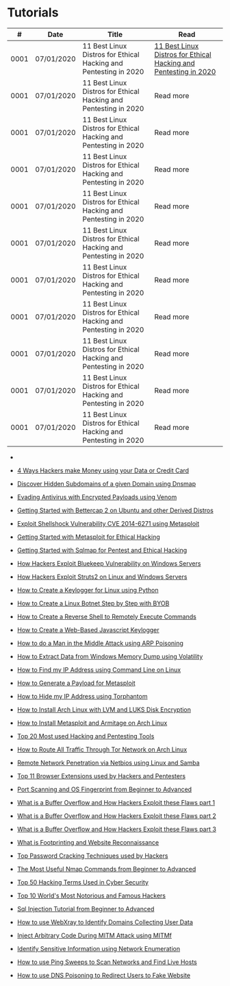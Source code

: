 # Tutorials

| #    | Date       | Title                                                            | Read      |
|------|------------|------------------------------------------------------------------|-----------|
| 0001 | 07/01/2020 | 11 Best Linux Distros for Ethical Hacking and Pentesting in 2020 | [11 Best Linux Distros for Ethical Hacking and Pentesting in 2020](https://github.com/neoslab/tutorials/blob/master/articles/a59488ee01d7580682fc08fc7286135e.md) |
| 0001 | 07/01/2020 | 11 Best Linux Distros for Ethical Hacking and Pentesting in 2020 | Read more |
| 0001 | 07/01/2020 | 11 Best Linux Distros for Ethical Hacking and Pentesting in 2020 | Read more |
| 0001 | 07/01/2020 | 11 Best Linux Distros for Ethical Hacking and Pentesting in 2020 | Read more |
| 0001 | 07/01/2020 | 11 Best Linux Distros for Ethical Hacking and Pentesting in 2020 | Read more |
| 0001 | 07/01/2020 | 11 Best Linux Distros for Ethical Hacking and Pentesting in 2020 | Read more |
| 0001 | 07/01/2020 | 11 Best Linux Distros for Ethical Hacking and Pentesting in 2020 | Read more |
| 0001 | 07/01/2020 | 11 Best Linux Distros for Ethical Hacking and Pentesting in 2020 | Read more |
| 0001 | 07/01/2020 | 11 Best Linux Distros for Ethical Hacking and Pentesting in 2020 | Read more |
| 0001 | 07/01/2020 | 11 Best Linux Distros for Ethical Hacking and Pentesting in 2020 | Read more |
| 0001 | 07/01/2020 | 11 Best Linux Distros for Ethical Hacking and Pentesting in 2020 | Read more |


-
- [4 Ways Hackers make Money using your Data or Credit Card](https://github.com/neoslab/tutorials/blob/master/articles/2106b2ca385594f3c5d8abc9ed51358c.md)
- [Discover Hidden Subdomains of a given Domain using Dnsmap](https://github.com/neoslab/tutorials/blob/master/articles/15a317a0fc798f51b47f064f85453bd1.md)
- [Evading Antivirus with Encrypted Payloads using Venom](https://github.com/neoslab/tutorials/blob/master/articles/8f927f9765083d67482a2632b6593671.md)
- [Getting Started with Bettercap 2 on Ubuntu and other Derived Distros](https://github.com/neoslab/tutorials/blob/master/articles/78d50914fdca2ffe86a53c11065c7b02.md)
- [Exploit Shellshock Vulnerability CVE 2014-6271 using Metasploit](https://github.com/neoslab/tutorials/blob/master/articles/00bbf7194c2d86d6fe89edf34e38d7be.md)
- [Getting Started with Metasploit for Ethical Hacking](https://github.com/neoslab/tutorials/blob/master/articles/2cb2bc094e383b81bc08ed6d1bfaeae5.md)
- [Getting Started with Sqlmap for Pentest and Ethical Hacking](https://github.com/neoslab/tutorials/blob/master/articles/d09581a6380f6e2b685aef4f5d066eed.md)
- [How Hackers Exploit Bluekeep Vulnerability on Windows Servers](https://github.com/neoslab/tutorials/blob/master/articles/ef414d05cfbab3c223121f74b2a840d0.md)
- [How Hackers Exploit Struts2 on Linux and Windows Servers](https://github.com/neoslab/tutorials/blob/master/articles/91adb637ea66b06fd12ead9da236a201.md)
- [How to Create a Keylogger for Linux using Python](https://github.com/neoslab/tutorials/blob/master/articles/bede86af28b5e86c89fb2666e0c5ed16.md)
- [How to Create a Linux Botnet Step by Step with BYOB](https://github.com/neoslab/tutorials/blob/master/articles/475229c55e40e6c0653971a0c4501cdf.md)
- [How to Create a Reverse Shell to Remotely Execute Commands](https://github.com/neoslab/tutorials/blob/master/articles/dbfb972acdd0c85c73b86011a4560421.md)
- [How to Create a Web-Based Javascript Keylogger](https://github.com/neoslab/tutorials/blob/master/articles/9413d1b630dae0d9cf183e8276046447.md)
- [How to do a Man in the Middle Attack using ARP Poisoning](https://github.com/neoslab/tutorials/blob/master/articles/7477333049898b59273a6b31fb92c7da.md)
- [How to Extract Data from Windows Memory Dump using Volatility](https://github.com/neoslab/tutorials/blob/master/articles/6fbceded85d1008f4e7282f083c9a763.md)
- [How to Find my IP Address using Command Line on Linux](https://github.com/neoslab/tutorials/blob/master/articles/09cedae4ca89ec7c04544e2a1dccdcab.md)
- [How to Generate a Payload for Metasploit](https://github.com/neoslab/tutorials/blob/master/articles/bcc450b81865a427047ecec5f9e07c42.md)
- [How to Hide my IP Address using Torphantom](https://github.com/neoslab/tutorials/blob/master/articles/171de8b1895e2f4f794f95a0e9c1e138.md)
- [How to Install Arch Linux with LVM and LUKS Disk Encryption](https://github.com/neoslab/tutorials/blob/master/articles/a0a5b66544e6f6b07e0dd9fde48d1537.md)
- [How to Install Metasploit and Armitage on Arch Linux](https://github.com/neoslab/tutorials/blob/master/articles/cc3db67121649cfc5e04f759441e06a2.md)

- [Top 20 Most used Hacking and Pentesting Tools](https://github.com/neoslab/tutorials/blob/master/articles/3f50658f30aaa5da86dae9acdaf0e4b6.md)
- [How to Route All Traffic Through Tor Network on Arch Linux](https://github.com/neoslab/tutorials/blob/master/articles/04ada2d85a9a455342bf0c3ae8b21bb4.md)
- [Remote Network Penetration via Netbios using Linux and Samba](https://github.com/neoslab/tutorials/blob/master/articles/4d684c7ef1d373b25307e603823e9312.md)
- [Top 11 Browser Extensions used by Hackers and Pentesters](https://github.com/neoslab/tutorials/blob/master/articles/e3380eb5d69acbf838f17d33f841b450.md)
- [Port Scanning and OS Fingerprint from Beginner to Advanced](https://github.com/neoslab/tutorials/blob/master/articles/307867def063b2b26215fba0a64df4ca.md)
- [What is a Buffer Overflow and How Hackers Exploit these Flaws part 1](https://github.com/neoslab/tutorials/blob/master/articles/12089bda5ec9cb38858eb2184ceaa179.md)
- [What is a Buffer Overflow and How Hackers Exploit these Flaws part 2](https://github.com/neoslab/tutorials/blob/master/articles/5afb15034ccc33d4750897090b47a57e.md)
- [What is a Buffer Overflow and How Hackers Exploit these Flaws part 3](https://github.com/neoslab/tutorials/blob/master/articles/21301488d1528d66211d9f24a88ba783.md)
- [What is Footprinting and Website Reconnaissance](https://github.com/neoslab/tutorials/blob/master/articles/c7f9715eba13379c9c4a5972d6ab409e.md)
- [Top Password Cracking Techniques used by Hackers](https://github.com/neoslab/tutorials/blob/master/articles/a5efb03c4c5e05f30239b09665cd87a8.md)
- [The Most Useful Nmap Commands from Beginner to Advanced](https://github.com/neoslab/tutorials/blob/master/articles/9b85c5f874a849eea2846845786fa4f6.md)
- [Top 50 Hacking Terms Used in Cyber Security](https://github.com/neoslab/tutorials/blob/master/articles/614993a3bd1b191098df1d2a11e2f8d8.md)
- [Top 10 World's Most Notorious and Famous Hackers](https://github.com/neoslab/tutorials/blob/master/articles/f53b27694f66e7af34714b9ef8fcf515.md)
- [Sql Injection Tutorial from Beginner to Advanced](https://github.com/neoslab/tutorials/blob/master/articles/c35173d95616f6bd906dcd60d3955f2d.md)
- [How to use WebXray to Identify Domains Collecting User Data](https://github.com/neoslab/tutorials/blob/master/articles/809c7872d029f0f8220895157291cf6b.md)
- [Inject Arbitrary Code During MITM Attack using MITMf](https://github.com/neoslab/tutorials/blob/master/articles/65e868eb3d3249c6b0d2995bbfcecb5c.md)
- [Identify Sensitive Information using Network Enumeration](https://github.com/neoslab/tutorials/blob/master/articles/fd225bbf834537e3ff36b1200533b71d.md)
- [How to use Ping Sweeps to Scan Networks and Find Live Hosts](https://github.com/neoslab/tutorials/blob/master/articles/197e55f1aa528d8d45550ec7748409a9.md)
- [How to use DNS Poisoning to Redirect Users to Fake Website](https://github.com/neoslab/tutorials/blob/master/articles/f60275e7b17d4a31fb016e6d14a5c41e.md)

